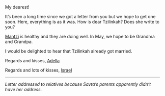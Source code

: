 My dearest!

It’s been a long time since we got a letter from you but we hope to get one soon. Here, everything is as it was. How is dear Tzilinkah? Does she write to you?

<a href="#" title="Savta’s sister">Mantzi</a> is healthy and they are doing well. In May, we hope to be Grandma and Grandpa.

I would be delighted to hear that Tzilinkah already got married.

Regards and kisses, <a href="#" title="Savta's mom">Adella</a>

Regards and lots of kisses, <a href="#" title="Savta's father">Israel</a>

----
*Letter addressed to relatives because Savta’s parents apparently didn’t have her address.*